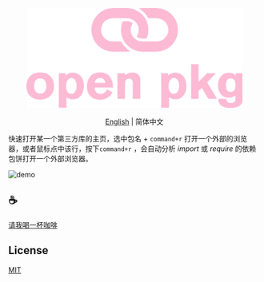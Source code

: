 <p align="center">
<img height="200" src="./assets/kv.png" alt="to unocss">
</p>
<p align="center"> <a href="./README.md">English</a> | 简体中文</p>

快速打开某一个第三方库的主页，选中包名 + `command+r` 打开一个外部的浏览器，或者鼠标点中该行，按下`command+r` ，会自动分析 *import* 或 *require* 的依赖包饼打开一个外部浏览器。

![demo](assets/demo.gif)

## :coffee:

[请我喝一杯咖啡](https://github.com/Simon-He95/sponsor)

## License

[MIT](./license)
